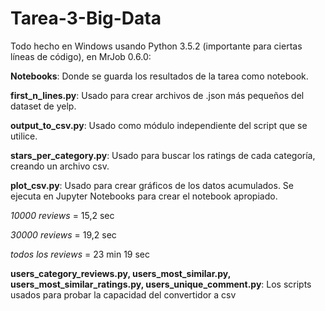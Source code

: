 # Tarea-3-Big-Data
Todo hecho en Windows usando Python 3.5.2 (importante para ciertas líneas de código), en MrJob 0.6.0:

**Notebooks**: Donde se guarda los resultados de la tarea como notebook.

**first_n_lines.py**: Usado para crear archivos de .json más pequeños del dataset de yelp.

**output_to_csv.py**: Usado como módulo independiente del script que se utilice.

**stars_per_category.py**: Usado para buscar los ratings de cada categoría, creando un archivo csv.

**plot_csv.py**: Usado para crear gráficos de los datos acumulados. Se ejecuta en Jupyter Notebooks para crear el notebook apropiado.

*10000 reviews* = 15,2 sec

*30000 reviews* = 19,2 sec

*todos los reviews* = 23 min 19 sec

**users_category_reviews.py, users_most_similar.py, users_most_similar_ratings.py, users_unique_comment.py**: Los scripts usados para probar la capacidad del convertidor a csv